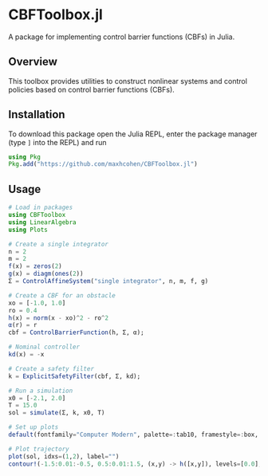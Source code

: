 # CBFToolbox.jl
A package for implementing control barrier functions (CBFs) in Julia.

## Overview
This toolbox provides utilities to construct nonlinear systems and control policies based on control barrier functions (CBFs).

## Installation
To download this package open the Julia REPL, enter the package manager (type `]` into the REPL) and run

```julia
using Pkg
Pkg.add("https://github.com/maxhcohen/CBFToolbox.jl")
```

## Usage
```julia
# Load in packages
using CBFToolbox
using LinearAlgebra
using Plots

# Create a single integrator
n = 2
m = 2
f(x) = zeros(2)
g(x) = diagm(ones(2))
Σ = ControlAffineSystem("single integrator", n, m, f, g)

# Create a CBF for an obstacle
xo = [-1.0, 1.0]
ro = 0.4
h(x) = norm(x - xo)^2 - ro^2
α(r) = r
cbf = ControlBarrierFunction(h, Σ, α);

# Nominal controller
kd(x) = -x

# Create a safety filter
k = ExplicitSafetyFilter(cbf, Σ, kd);

# Run a simulation
x0 = [-2.1, 2.0]
T = 15.0
sol = simulate(Σ, k, x0, T)

# Set up plots
default(fontfamily="Computer Modern", palette=:tab10, framestyle=:box, grid=false, lw=2)

# Plot trajectory
plot(sol, idxs=(1,2), label="")
contour!(-1.5:0.01:-0.5, 0.5:0.01:1.5, (x,y) -> h([x,y]), levels=[0.0], colorbar=false, c="black")
```
 
